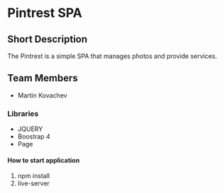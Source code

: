 # Pintrest SPA

## Short Description

The Pintrest is a simple SPA that manages photos and provide services.

## Team Members

- Martin Kovachev

### Libraries

- JQUERY
- Boostrap 4
- Page

#### How to start application

1. npm install
2. live-server
